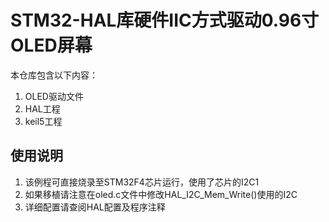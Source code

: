 # STM32-HAL库硬件IIC方式驱动0.96寸OLED屏幕


本仓库包含以下内容：

1. OLED驱动文件
2. HAL工程
3. keil5工程


## 使用说明

1. 该例程可直接烧录至STM32F4芯片运行，使用了芯片的I2C1
3. 如果移植请注意在oled.c文件中修改HAL_I2C_Mem_Write()使用的I2C
4. 详细配置请查阅HAL配置及程序注释
